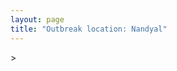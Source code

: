```yaml
---
layout: page
title: "Outbreak location: Nandyal"
---
```

<div id="mapid">
<script src="https://buda-magenta.github.io/hazard_map/load_map.js"></script>
><script>
var marker_outbreak = L.marker([15.475377, 78.478558],{"autoPan": true}).addTo(map); marker_outbreak.bindTooltip("Nandyal").openTooltip();

var circle_1 = L.circle([15.830925, 78.042537], {"pane": "markerPane", "color": "red", "fill": true, "fillOpacity": 0.2, "fillRule": "evenodd", "lineCap": "round", "lineJoin": "round", "opacity": 1.0, "radius": 367592, "stroke": true, "weight": 2}).addTo(map);
circle_1.bindTooltip("Kurnool<br>rank: 1<br>hazard index: 0.091898")

var circle_2 = L.circle([16.291519, 80.454159], {"pane": "markerPane", "color": "red", "fill": true, "fillOpacity": 0.2, "fillRule": "evenodd", "lineCap": "round", "lineJoin": "round", "opacity": 1.0, "radius": 283898, "stroke": true, "weight": 2}).addTo(map);
circle_2.bindTooltip("Guntur<br>rank: 2<br>hazard index: 0.070975")

var circle_3 = L.circle([15.143395, 76.919388], {"pane": "markerPane", "color": "red", "fill": true, "fillOpacity": 0.2, "fillRule": "evenodd", "lineCap": "round", "lineJoin": "round", "opacity": 1.0, "radius": 111715, "stroke": true, "weight": 2}).addTo(map);
circle_3.bindTooltip("Bellary<br>rank: 3<br>hazard index: 0.027929")

var circle_4 = L.circle([14.449372, 79.987376], {"pane": "markerPane", "color": "red", "fill": true, "fillOpacity": 0.2, "fillRule": "evenodd", "lineCap": "round", "lineJoin": "round", "opacity": 1.0, "radius": 82470, "stroke": true, "weight": 2}).addTo(map);
circle_4.bindTooltip("Nellore<br>rank: 4<br>hazard index: 0.020618")

var circle_5 = L.circle([14.654623, 77.556260], {"pane": "markerPane", "color": "red", "fill": true, "fillOpacity": 0.2, "fillRule": "evenodd", "lineCap": "round", "lineJoin": "round", "opacity": 1.0, "radius": 73492, "stroke": true, "weight": 2}).addTo(map);
circle_5.bindTooltip("Anantapur<br>rank: 5<br>hazard index: 0.018373")

var circle_6 = L.circle([16.508759, 80.618510], {"pane": "markerPane", "color": "red", "fill": true, "fillOpacity": 0.2, "fillRule": "evenodd", "lineCap": "round", "lineJoin": "round", "opacity": 1.0, "radius": 64157, "stroke": true, "weight": 2}).addTo(map);
circle_6.bindTooltip("Vijayawada<br>rank: 6<br>hazard index: 0.016039")

var circle_7 = L.circle([16.238924, 80.047288], {"pane": "markerPane", "color": "red", "fill": true, "fillOpacity": 0.2, "fillRule": "evenodd", "lineCap": "round", "lineJoin": "round", "opacity": 1.0, "radius": 63808, "stroke": true, "weight": 2}).addTo(map);
circle_7.bindTooltip("Narasaraopet<br>rank: 7<br>hazard index: 0.015952")

var circle_8 = L.circle([14.475294, 78.821686], {"pane": "markerPane", "color": "red", "fill": true, "fillOpacity": 0.2, "fillRule": "evenodd", "lineCap": "round", "lineJoin": "round", "opacity": 1.0, "radius": 55794, "stroke": true, "weight": 2}).addTo(map);
circle_8.bindTooltip("Kadapa<br>rank: 8<br>hazard index: 0.013949")

var circle_9 = L.circle([17.388786, 78.461065], {"pane": "markerPane", "color": "red", "fill": true, "fillOpacity": 0.2, "fillRule": "evenodd", "lineCap": "round", "lineJoin": "round", "opacity": 1.0, "radius": 55337, "stroke": true, "weight": 2}).addTo(map);
circle_9.bindTooltip("Hyderabad<br>rank: 9<br>hazard index: 0.013834")

var circle_10 = L.circle([16.094950, 80.165878], {"pane": "markerPane", "color": "red", "fill": true, "fillOpacity": 0.2, "fillRule": "evenodd", "lineCap": "round", "lineJoin": "round", "opacity": 1.0, "radius": 52713, "stroke": true, "weight": 2}).addTo(map);
circle_10.bindTooltip("Chilakaluripet<br>rank: 10<br>hazard index: 0.013178")

var circle_11 = L.circle([14.752266, 78.548552], {"pane": "markerPane", "color": "red", "fill": true, "fillOpacity": 0.2, "fillRule": "evenodd", "lineCap": "round", "lineJoin": "round", "opacity": 1.0, "radius": 42125, "stroke": true, "weight": 2}).addTo(map);
circle_11.bindTooltip("Proddatur<br>rank: 11<br>hazard index: 0.010531")

var circle_12 = L.circle([16.083333, 77.166667], {"pane": "markerPane", "color": "red", "fill": true, "fillOpacity": 0.2, "fillRule": "evenodd", "lineCap": "round", "lineJoin": "round", "opacity": 1.0, "radius": 37942, "stroke": true, "weight": 2}).addTo(map);
circle_12.bindTooltip("Raichur<br>rank: 12<br>hazard index: 0.009486")

var circle_13 = L.circle([15.507554, 80.060800], {"pane": "markerPane", "color": "red", "fill": true, "fillOpacity": 0.2, "fillRule": "evenodd", "lineCap": "round", "lineJoin": "round", "opacity": 1.0, "radius": 33106, "stroke": true, "weight": 2}).addTo(map);
circle_13.bindTooltip("Ongole<br>rank: 13<br>hazard index: 0.008277")

var circle_14 = L.circle([15.119651, 77.455290], {"pane": "markerPane", "color": "red", "fill": true, "fillOpacity": 0.2, "fillRule": "evenodd", "lineCap": "round", "lineJoin": "round", "opacity": 1.0, "radius": 31876, "stroke": true, "weight": 2}).addTo(map);
circle_14.bindTooltip("Guntakal<br>rank: 14<br>hazard index: 0.007969")

var circle_15 = L.circle([16.237773, 80.646422], {"pane": "markerPane", "color": "red", "fill": true, "fillOpacity": 0.2, "fillRule": "evenodd", "lineCap": "round", "lineJoin": "round", "opacity": 1.0, "radius": 28354, "stroke": true, "weight": 2}).addTo(map);
circle_15.bindTooltip("Tenali<br>rank: 15<br>hazard index: 0.007089")

var circle_16 = L.circle([14.906956, 78.009707], {"pane": "markerPane", "color": "red", "fill": true, "fillOpacity": 0.2, "fillRule": "evenodd", "lineCap": "round", "lineJoin": "round", "opacity": 1.0, "radius": 25740, "stroke": true, "weight": 2}).addTo(map);
circle_16.bindTooltip("Tadipatri<br>rank: 16<br>hazard index: 0.006435")

var circle_17 = L.circle([15.631900, 77.275900], {"pane": "markerPane", "color": "red", "fill": true, "fillOpacity": 0.2, "fillRule": "evenodd", "lineCap": "round", "lineJoin": "round", "opacity": 1.0, "radius": 24386, "stroke": true, "weight": 2}).addTo(map);
circle_17.bindTooltip("Adoni<br>rank: 17<br>hazard index: 0.006097")

var circle_18 = L.circle([15.266493, 76.387230], {"pane": "markerPane", "color": "red", "fill": true, "fillOpacity": 0.2, "fillRule": "evenodd", "lineCap": "round", "lineJoin": "round", "opacity": 1.0, "radius": 22571, "stroke": true, "weight": 2}).addTo(map);
circle_18.bindTooltip("Hospet<br>rank: 18<br>hazard index: 0.005643")

var circle_19 = L.circle([14.422347, 77.720069], {"pane": "markerPane", "color": "red", "fill": true, "fillOpacity": 0.2, "fillRule": "evenodd", "lineCap": "round", "lineJoin": "round", "opacity": 1.0, "radius": 19075, "stroke": true, "weight": 2}).addTo(map);
circle_19.bindTooltip("Dharmavaram<br>rank: 19<br>hazard index: 0.004769")

var circle_20 = L.circle([15.426365, 75.630079], {"pane": "markerPane", "color": "red", "fill": true, "fillOpacity": 0.2, "fillRule": "evenodd", "lineCap": "round", "lineJoin": "round", "opacity": 1.0, "radius": 18920, "stroke": true, "weight": 2}).addTo(map);
circle_20.bindTooltip("Gadag<br>rank: 20<br>hazard index: 0.004730")

var circle_21 = L.circle([12.979120, 77.591300], {"pane": "markerPane", "color": "red", "fill": true, "fillOpacity": 0.2, "fillRule": "evenodd", "lineCap": "round", "lineJoin": "round", "opacity": 1.0, "radius": 13248, "stroke": true, "weight": 2}).addTo(map);
circle_21.bindTooltip("Bangalore<br>rank: 21<br>hazard index: 0.003312")

var circle_22 = L.circle([16.743454, 77.992319], {"pane": "markerPane", "color": "red", "fill": true, "fillOpacity": 0.2, "fillRule": "evenodd", "lineCap": "round", "lineJoin": "round", "opacity": 1.0, "radius": 9296, "stroke": true, "weight": 2}).addTo(map);
circle_22.bindTooltip("Mahbubnagar<br>rank: 22<br>hazard index: 0.002324")

var circle_23 = L.circle([15.351838, 75.137985], {"pane": "markerPane", "color": "red", "fill": true, "fillOpacity": 0.2, "fillRule": "evenodd", "lineCap": "round", "lineJoin": "round", "opacity": 1.0, "radius": 6666, "stroke": true, "weight": 2}).addTo(map);
circle_23.bindTooltip("Hubli<br>rank: 23<br>hazard index: 0.001667")

var circle_24 = L.circle([16.857964, 79.217494], {"pane": "markerPane", "color": "red", "fill": true, "fillOpacity": 0.2, "fillRule": "evenodd", "lineCap": "round", "lineJoin": "round", "opacity": 1.0, "radius": 6014, "stroke": true, "weight": 2}).addTo(map);
circle_24.bindTooltip("Nalgonda<br>rank: 24<br>hazard index: 0.001504")

var circle_25 = L.circle([13.631637, 79.423171], {"pane": "markerPane", "color": "red", "fill": true, "fillOpacity": 0.2, "fillRule": "evenodd", "lineCap": "round", "lineJoin": "round", "opacity": 1.0, "radius": 5887, "stroke": true, "weight": 2}).addTo(map);
circle_25.bindTooltip("Tirupati<br>rank: 25<br>hazard index: 0.001472")

var circle_26 = L.circle([13.083694, 80.270186], {"pane": "markerPane", "color": "red", "fill": true, "fillOpacity": 0.2, "fillRule": "evenodd", "lineCap": "round", "lineJoin": "round", "opacity": 1.0, "radius": 5369, "stroke": true, "weight": 2}).addTo(map);
circle_26.bindTooltip("Chennai<br>rank: 26<br>hazard index: 0.001342")

var circle_27 = L.circle([17.723128, 83.301284], {"pane": "markerPane", "color": "red", "fill": true, "fillOpacity": 0.2, "fillRule": "evenodd", "lineCap": "round", "lineJoin": "round", "opacity": 1.0, "radius": 4814, "stroke": true, "weight": 2}).addTo(map);
circle_27.bindTooltip("Visakhapatnam<br>rank: 27<br>hazard index: 0.001204")

var circle_28 = L.circle([16.870988, 79.561398], {"pane": "markerPane", "color": "red", "fill": true, "fillOpacity": 0.2, "fillRule": "evenodd", "lineCap": "round", "lineJoin": "round", "opacity": 1.0, "radius": 4621, "stroke": true, "weight": 2}).addTo(map);
circle_28.bindTooltip("Miryalaguda<br>rank: 28<br>hazard index: 0.001155")

var circle_29 = L.circle([16.432998, 80.993715], {"pane": "markerPane", "color": "red", "fill": true, "fillOpacity": 0.2, "fillRule": "evenodd", "lineCap": "round", "lineJoin": "round", "opacity": 1.0, "radius": 3625, "stroke": true, "weight": 2}).addTo(map);
circle_29.bindTooltip("Gudivada<br>rank: 29<br>hazard index: 0.000906")

var circle_30 = L.circle([16.181939, 81.135130], {"pane": "markerPane", "color": "red", "fill": true, "fillOpacity": 0.2, "fillRule": "evenodd", "lineCap": "round", "lineJoin": "round", "opacity": 1.0, "radius": 2693, "stroke": true, "weight": 2}).addTo(map);
circle_30.bindTooltip("Machilipatnam<br>rank: 30<br>hazard index: 0.000673")

var circle_31 = L.circle([17.005045, 81.780473], {"pane": "markerPane", "color": "red", "fill": true, "fillOpacity": 0.2, "fillRule": "evenodd", "lineCap": "round", "lineJoin": "round", "opacity": 1.0, "radius": 2500, "stroke": true, "weight": 2}).addTo(map);
circle_31.bindTooltip("Rajahmundry<br>rank: 31<br>hazard index: 0.000625")

var circle_32 = L.circle([14.226644, 76.400512], {"pane": "markerPane", "color": "red", "fill": true, "fillOpacity": 0.2, "fillRule": "evenodd", "lineCap": "round", "lineJoin": "round", "opacity": 1.0, "radius": 2283, "stroke": true, "weight": 2}).addTo(map);
circle_32.bindTooltip("Chitradurga<br>rank: 32<br>hazard index: 0.000571")

var circle_33 = L.circle([13.826383, 77.493772], {"pane": "markerPane", "color": "red", "fill": true, "fillOpacity": 0.2, "fillRule": "evenodd", "lineCap": "round", "lineJoin": "round", "opacity": 1.0, "radius": 2246, "stroke": true, "weight": 2}).addTo(map);
circle_33.bindTooltip("Hindupur<br>rank: 33<br>hazard index: 0.000562")

var circle_34 = L.circle([16.542769, 81.527344], {"pane": "markerPane", "color": "red", "fill": true, "fillOpacity": 0.2, "fillRule": "evenodd", "lineCap": "round", "lineJoin": "round", "opacity": 1.0, "radius": 2241, "stroke": true, "weight": 2}).addTo(map);
circle_34.bindTooltip("Bhimavaram<br>rank: 34<br>hazard index: 0.000560")

var circle_35 = L.circle([17.849907, 75.276320], {"pane": "markerPane", "color": "red", "fill": true, "fillOpacity": 0.2, "fillRule": "evenodd", "lineCap": "round", "lineJoin": "round", "opacity": 1.0, "radius": 1952, "stroke": true, "weight": 2}).addTo(map);
circle_35.bindTooltip("Solapur<br>rank: 35<br>hazard index: 0.000488")

var circle_36 = L.circle([16.676135, 81.170868], {"pane": "markerPane", "color": "red", "fill": true, "fillOpacity": 0.2, "fillRule": "evenodd", "lineCap": "round", "lineJoin": "round", "opacity": 1.0, "radius": 1803, "stroke": true, "weight": 2}).addTo(map);
circle_36.bindTooltip("Eluru<br>rank: 36<br>hazard index: 0.000451")

var circle_37 = L.circle([20.266777, 85.843559], {"pane": "markerPane", "color": "red", "fill": true, "fillOpacity": 0.2, "fillRule": "evenodd", "lineCap": "round", "lineJoin": "round", "opacity": 1.0, "radius": 1723, "stroke": true, "weight": 2}).addTo(map);
circle_37.bindTooltip("Bhubaneswar<br>rank: 37<br>hazard index: 0.000431")

var circle_38 = L.circle([22.541418, 88.357691], {"pane": "markerPane", "color": "red", "fill": true, "fillOpacity": 0.2, "fillRule": "evenodd", "lineCap": "round", "lineJoin": "round", "opacity": 1.0, "radius": 1471, "stroke": true, "weight": 2}).addTo(map);
circle_38.bindTooltip("Kolkata<br>rank: 38<br>hazard index: 0.000368")

var circle_39 = L.circle([14.466127, 75.920636], {"pane": "markerPane", "color": "red", "fill": true, "fillOpacity": 0.2, "fillRule": "evenodd", "lineCap": "round", "lineJoin": "round", "opacity": 1.0, "radius": 1296, "stroke": true, "weight": 2}).addTo(map);
circle_39.bindTooltip("Davanagere<br>rank: 39<br>hazard index: 0.000324")

var circle_40 = L.circle([15.431506, 76.532774], {"pane": "markerPane", "color": "red", "fill": true, "fillOpacity": 0.2, "fillRule": "evenodd", "lineCap": "round", "lineJoin": "round", "opacity": 1.0, "radius": 1294, "stroke": true, "weight": 2}).addTo(map);
circle_40.bindTooltip("Gangawati<br>rank: 40<br>hazard index: 0.000324")

var circle_41 = L.circle([17.980609, 79.598212], {"pane": "markerPane", "color": "red", "fill": true, "fillOpacity": 0.2, "fillRule": "evenodd", "lineCap": "round", "lineJoin": "round", "opacity": 1.0, "radius": 1208, "stroke": true, "weight": 2}).addTo(map);
circle_41.bindTooltip("Warangal<br>rank: 41<br>hazard index: 0.000302")

var circle_42 = L.circle([13.932609, 75.574978], {"pane": "markerPane", "color": "red", "fill": true, "fillOpacity": 0.2, "fillRule": "evenodd", "lineCap": "round", "lineJoin": "round", "opacity": 1.0, "radius": 1193, "stroke": true, "weight": 2}).addTo(map);
circle_42.bindTooltip("Shimoga<br>rank: 42<br>hazard index: 0.000298")

var circle_43 = L.circle([19.075990, 72.877393], {"pane": "markerPane", "color": "red", "fill": true, "fillOpacity": 0.2, "fillRule": "evenodd", "lineCap": "round", "lineJoin": "round", "opacity": 1.0, "radius": 1110, "stroke": true, "weight": 2}).addTo(map);
circle_43.bindTooltip("Mumbai<br>rank: 43<br>hazard index: 0.000278")

var circle_44 = L.circle([17.166667, 77.083333], {"pane": "markerPane", "color": "red", "fill": true, "fillOpacity": 0.2, "fillRule": "evenodd", "lineCap": "round", "lineJoin": "round", "opacity": 1.0, "radius": 1066, "stroke": true, "weight": 2}).addTo(map);
circle_44.bindTooltip("Gulbarga<br>rank: 44<br>hazard index: 0.000267")

var circle_45 = L.circle([13.573260, 78.479146], {"pane": "markerPane", "color": "red", "fill": true, "fillOpacity": 0.2, "fillRule": "evenodd", "lineCap": "round", "lineJoin": "round", "opacity": 1.0, "radius": 958, "stroke": true, "weight": 2}).addTo(map);
circle_45.bindTooltip("Madanapalle<br>rank: 45<br>hazard index: 0.000240")

var circle_46 = L.circle([28.651718, 77.221939], {"pane": "markerPane", "color": "red", "fill": true, "fillOpacity": 0.2, "fillRule": "evenodd", "lineCap": "round", "lineJoin": "round", "opacity": 1.0, "radius": 957, "stroke": true, "weight": 2}).addTo(map);
circle_46.bindTooltip("Delhi<br>rank: 46<br>hazard index: 0.000239")

var circle_47 = L.circle([26.055318, 82.993139], {"pane": "markerPane", "color": "red", "fill": true, "fillOpacity": 0.2, "fillRule": "evenodd", "lineCap": "round", "lineJoin": "round", "opacity": 1.0, "radius": 926, "stroke": true, "weight": 2}).addTo(map);
circle_47.bindTooltip("Nizamabad<br>rank: 47<br>hazard index: 0.000232")

var circle_48 = L.circle([16.876586, 81.545145], {"pane": "markerPane", "color": "red", "fill": true, "fillOpacity": 0.2, "fillRule": "evenodd", "lineCap": "round", "lineJoin": "round", "opacity": 1.0, "radius": 845, "stroke": true, "weight": 2}).addTo(map);
circle_48.bindTooltip("Tadepalligudem<br>rank: 48<br>hazard index: 0.000211")

var circle_49 = L.circle([17.910400, 77.519900], {"pane": "markerPane", "color": "red", "fill": true, "fillOpacity": 0.2, "fillRule": "evenodd", "lineCap": "round", "lineJoin": "round", "opacity": 1.0, "radius": 758, "stroke": true, "weight": 2}).addTo(map);
circle_49.bindTooltip("Bidar<br>rank: 49<br>hazard index: 0.000190")

var circle_50 = L.circle([15.398403, 73.812918], {"pane": "markerPane", "color": "red", "fill": true, "fillOpacity": 0.2, "fillRule": "evenodd", "lineCap": "round", "lineJoin": "round", "opacity": 1.0, "radius": 706, "stroke": true, "weight": 2}).addTo(map);
circle_50.bindTooltip("Vasco Da Gama<br>rank: 50<br>hazard index: 0.000177")

var circle_51 = L.circle([18.761516, 79.478785], {"pane": "markerPane", "color": "red", "fill": true, "fillOpacity": 0.2, "fillRule": "evenodd", "lineCap": "round", "lineJoin": "round", "opacity": 1.0, "radius": 671, "stroke": true, "weight": 2}).addTo(map);
circle_51.bindTooltip("Ramagundam<br>rank: 51<br>hazard index: 0.000168")

var circle_52 = L.circle([12.305183, 76.655361], {"pane": "markerPane", "color": "red", "fill": true, "fillOpacity": 0.2, "fillRule": "evenodd", "lineCap": "round", "lineJoin": "round", "opacity": 1.0, "radius": 622, "stroke": true, "weight": 2}).addTo(map);
circle_52.bindTooltip("Mysore<br>rank: 52<br>hazard index: 0.000156")

var circle_53 = L.circle([16.943738, 82.235061], {"pane": "markerPane", "color": "red", "fill": true, "fillOpacity": 0.2, "fillRule": "evenodd", "lineCap": "round", "lineJoin": "round", "opacity": 1.0, "radius": 602, "stroke": true, "weight": 2}).addTo(map);
circle_53.bindTooltip("Kakinada<br>rank: 53<br>hazard index: 0.000151")

var circle_54 = L.circle([18.793568, 80.815939], {"pane": "markerPane", "color": "red", "fill": true, "fillOpacity": 0.2, "fillRule": "evenodd", "lineCap": "round", "lineJoin": "round", "opacity": 1.0, "radius": 559, "stroke": true, "weight": 2}).addTo(map);
circle_54.bindTooltip("Bijapur<br>rank: 54<br>hazard index: 0.000140")

var circle_55 = L.circle([13.160105, 79.155551], {"pane": "markerPane", "color": "red", "fill": true, "fillOpacity": 0.2, "fillRule": "evenodd", "lineCap": "round", "lineJoin": "round", "opacity": 1.0, "radius": 530, "stroke": true, "weight": 2}).addTo(map);
circle_55.bindTooltip("Chittoor<br>rank: 55<br>hazard index: 0.000133")

var circle_56 = L.circle([18.112082, 83.405220], {"pane": "markerPane", "color": "red", "fill": true, "fillOpacity": 0.2, "fillRule": "evenodd", "lineCap": "round", "lineJoin": "round", "opacity": 1.0, "radius": 518, "stroke": true, "weight": 2}).addTo(map);
circle_56.bindTooltip("Vizianagaram<br>rank: 56<br>hazard index: 0.000130")

var circle_57 = L.circle([13.125476, 80.094090], {"pane": "markerPane", "color": "red", "fill": true, "fillOpacity": 0.2, "fillRule": "evenodd", "lineCap": "round", "lineJoin": "round", "opacity": 1.0, "radius": 501, "stroke": true, "weight": 2}).addTo(map);
circle_57.bindTooltip("Avadi<br>rank: 57<br>hazard index: 0.000125")

var circle_58 = L.circle([19.169335, 77.311013], {"pane": "markerPane", "color": "red", "fill": true, "fillOpacity": 0.2, "fillRule": "evenodd", "lineCap": "round", "lineJoin": "round", "opacity": 1.0, "radius": 469, "stroke": true, "weight": 2}).addTo(map);
circle_58.bindTooltip("Nanded Waghala<br>rank: 58<br>hazard index: 0.000117")

var circle_59 = L.circle([15.857267, 74.506934], {"pane": "markerPane", "color": "red", "fill": true, "fillOpacity": 0.2, "fillRule": "evenodd", "lineCap": "round", "lineJoin": "round", "opacity": 1.0, "radius": 452, "stroke": true, "weight": 2}).addTo(map);
circle_59.bindTooltip("Belgaum<br>rank: 59<br>hazard index: 0.000113")

var circle_60 = L.circle([17.500000, 80.333333], {"pane": "markerPane", "color": "red", "fill": true, "fillOpacity": 0.2, "fillRule": "evenodd", "lineCap": "round", "lineJoin": "round", "opacity": 1.0, "radius": 403, "stroke": true, "weight": 2}).addTo(map);
circle_60.bindTooltip("Khammam<br>rank: 60<br>hazard index: 0.000101")

var circle_61 = L.circle([18.521428, 73.854454], {"pane": "markerPane", "color": "red", "fill": true, "fillOpacity": 0.2, "fillRule": "evenodd", "lineCap": "round", "lineJoin": "round", "opacity": 1.0, "radius": 387, "stroke": true, "weight": 2}).addTo(map);
circle_61.bindTooltip("Pune<br>rank: 61<br>hazard index: 0.000097")

var circle_62 = L.circle([13.156387, 80.300528], {"pane": "markerPane", "color": "red", "fill": true, "fillOpacity": 0.2, "fillRule": "evenodd", "lineCap": "round", "lineJoin": "round", "opacity": 1.0, "radius": 361, "stroke": true, "weight": 2}).addTo(map);
circle_62.bindTooltip("Tiruvottiyur<br>rank: 62<br>hazard index: 0.000090")

var circle_63 = L.circle([18.434644, 79.132265], {"pane": "markerPane", "color": "red", "fill": true, "fillOpacity": 0.2, "fillRule": "evenodd", "lineCap": "round", "lineJoin": "round", "opacity": 1.0, "radius": 350, "stroke": true, "weight": 2}).addTo(map);
circle_63.bindTooltip("Karimnagar<br>rank: 63<br>hazard index: 0.000088")

var circle_64 = L.circle([14.625888, 75.635724], {"pane": "markerPane", "color": "red", "fill": true, "fillOpacity": 0.2, "fillRule": "evenodd", "lineCap": "round", "lineJoin": "round", "opacity": 1.0, "radius": 342, "stroke": true, "weight": 2}).addTo(map);
circle_64.bindTooltip("Ranibennur<br>rank: 64<br>hazard index: 0.000086")

var circle_65 = L.circle([13.340077, 77.100621], {"pane": "markerPane", "color": "red", "fill": true, "fillOpacity": 0.2, "fillRule": "evenodd", "lineCap": "round", "lineJoin": "round", "opacity": 1.0, "radius": 338, "stroke": true, "weight": 2}).addTo(map);
circle_65.bindTooltip("Tumkur<br>rank: 65<br>hazard index: 0.000085")

var circle_66 = L.circle([12.989816, 80.100987], {"pane": "markerPane", "color": "red", "fill": true, "fillOpacity": 0.2, "fillRule": "evenodd", "lineCap": "round", "lineJoin": "round", "opacity": 1.0, "radius": 305, "stroke": true, "weight": 2}).addTo(map);
circle_66.bindTooltip("Pallavaram<br>rank: 66<br>hazard index: 0.000076")

var circle_67 = L.circle([12.869810, 74.843008], {"pane": "markerPane", "color": "red", "fill": true, "fillOpacity": 0.2, "fillRule": "evenodd", "lineCap": "round", "lineJoin": "round", "opacity": 1.0, "radius": 292, "stroke": true, "weight": 2}).addTo(map);
circle_67.bindTooltip("Mangalore<br>rank: 67<br>hazard index: 0.000073")

var circle_68 = L.circle([18.320022, 83.916077], {"pane": "markerPane", "color": "red", "fill": true, "fillOpacity": 0.2, "fillRule": "evenodd", "lineCap": "round", "lineJoin": "round", "opacity": 1.0, "radius": 276, "stroke": true, "weight": 2}).addTo(map);
circle_68.bindTooltip("Srikakulam<br>rank: 68<br>hazard index: 0.000069")

var circle_69 = L.circle([16.850253, 74.594888], {"pane": "markerPane", "color": "red", "fill": true, "fillOpacity": 0.2, "fillRule": "evenodd", "lineCap": "round", "lineJoin": "round", "opacity": 1.0, "radius": 271, "stroke": true, "weight": 2}).addTo(map);
circle_69.bindTooltip("Sangli<br>rank: 69<br>hazard index: 0.000068")

var circle_70 = L.circle([19.290314, 76.602903], {"pane": "markerPane", "color": "red", "fill": true, "fillOpacity": 0.2, "fillRule": "evenodd", "lineCap": "round", "lineJoin": "round", "opacity": 1.0, "radius": 257, "stroke": true, "weight": 2}).addTo(map);
circle_70.bindTooltip("Parbhani<br>rank: 70<br>hazard index: 0.000064")

var circle_71 = L.circle([12.929903, 80.111823], {"pane": "markerPane", "color": "red", "fill": true, "fillOpacity": 0.2, "fillRule": "evenodd", "lineCap": "round", "lineJoin": "round", "opacity": 1.0, "radius": 243, "stroke": true, "weight": 2}).addTo(map);
circle_71.bindTooltip("Tambaram<br>rank: 71<br>hazard index: 0.000061")

var circle_72 = L.circle([23.021624, 72.579707], {"pane": "markerPane", "color": "red", "fill": true, "fillOpacity": 0.2, "fillRule": "evenodd", "lineCap": "round", "lineJoin": "round", "opacity": 1.0, "radius": 223, "stroke": true, "weight": 2}).addTo(map);
circle_72.bindTooltip("Ahmedabad<br>rank: 72<br>hazard index: 0.000056")

var circle_73 = L.circle([11.001812, 76.962842], {"pane": "markerPane", "color": "red", "fill": true, "fillOpacity": 0.2, "fillRule": "evenodd", "lineCap": "round", "lineJoin": "round", "opacity": 1.0, "radius": 222, "stroke": true, "weight": 2}).addTo(map);
circle_73.bindTooltip("Coimbatore<br>rank: 73<br>hazard index: 0.000056")

var circle_74 = L.circle([12.836393, 79.705330], {"pane": "markerPane", "color": "red", "fill": true, "fillOpacity": 0.2, "fillRule": "evenodd", "lineCap": "round", "lineJoin": "round", "opacity": 1.0, "radius": 222, "stroke": true, "weight": 2}).addTo(map);
circle_74.bindTooltip("Kanchipuram<br>rank: 74<br>hazard index: 0.000056")

var circle_75 = L.circle([11.664300, 78.146000], {"pane": "markerPane", "color": "red", "fill": true, "fillOpacity": 0.2, "fillRule": "evenodd", "lineCap": "round", "lineJoin": "round", "opacity": 1.0, "radius": 219, "stroke": true, "weight": 2}).addTo(map);
circle_75.bindTooltip("Salem<br>rank: 75<br>hazard index: 0.000055")

var circle_76 = L.circle([16.185317, 75.696792], {"pane": "markerPane", "color": "red", "fill": true, "fillOpacity": 0.2, "fillRule": "evenodd", "lineCap": "round", "lineJoin": "round", "opacity": 1.0, "radius": 218, "stroke": true, "weight": 2}).addTo(map);
circle_76.bindTooltip("Bagalkot<br>rank: 76<br>hazard index: 0.000055")

var circle_77 = L.circle([19.807608, 85.825254], {"pane": "markerPane", "color": "red", "fill": true, "fillOpacity": 0.2, "fillRule": "evenodd", "lineCap": "round", "lineJoin": "round", "opacity": 1.0, "radius": 198, "stroke": true, "weight": 2}).addTo(map);
circle_77.bindTooltip("Puri<br>rank: 77<br>hazard index: 0.000050")

var circle_78 = L.circle([16.702841, 74.240533], {"pane": "markerPane", "color": "red", "fill": true, "fillOpacity": 0.2, "fillRule": "evenodd", "lineCap": "round", "lineJoin": "round", "opacity": 1.0, "radius": 188, "stroke": true, "weight": 2}).addTo(map);
circle_78.bindTooltip("Kolhapur<br>rank: 78<br>hazard index: 0.000047")

var circle_79 = L.circle([9.926115, 78.114098], {"pane": "markerPane", "color": "red", "fill": true, "fillOpacity": 0.2, "fillRule": "evenodd", "lineCap": "round", "lineJoin": "round", "opacity": 1.0, "radius": 173, "stroke": true, "weight": 2}).addTo(map);
circle_79.bindTooltip("Madurai<br>rank: 79<br>hazard index: 0.000043")

var circle_80 = L.circle([12.955100, 78.269900], {"pane": "markerPane", "color": "red", "fill": true, "fillOpacity": 0.2, "fillRule": "evenodd", "lineCap": "round", "lineJoin": "round", "opacity": 1.0, "radius": 168, "stroke": true, "weight": 2}).addTo(map);
circle_80.bindTooltip("Robertson Pet<br>rank: 80<br>hazard index: 0.000042")

var circle_81 = L.circle([21.149813, 79.082056], {"pane": "markerPane", "color": "red", "fill": true, "fillOpacity": 0.2, "fillRule": "evenodd", "lineCap": "round", "lineJoin": "round", "opacity": 1.0, "radius": 167, "stroke": true, "weight": 2}).addTo(map);
circle_81.bindTooltip("Nagpur<br>rank: 81<br>hazard index: 0.000042")

var circle_82 = L.circle([19.918233, 75.868625], {"pane": "markerPane", "color": "red", "fill": true, "fillOpacity": 0.2, "fillRule": "evenodd", "lineCap": "round", "lineJoin": "round", "opacity": 1.0, "radius": 163, "stroke": true, "weight": 2}).addTo(map);
circle_82.bindTooltip("Jalna<br>rank: 82<br>hazard index: 0.000041")

var circle_83 = L.circle([26.915458, 75.818982], {"pane": "markerPane", "color": "red", "fill": true, "fillOpacity": 0.2, "fillRule": "evenodd", "lineCap": "round", "lineJoin": "round", "opacity": 1.0, "radius": 162, "stroke": true, "weight": 2}).addTo(map);
circle_83.bindTooltip("Jaipur<br>rank: 83<br>hazard index: 0.000041")

var circle_84 = L.circle([9.931308, 76.267414], {"pane": "markerPane", "color": "red", "fill": true, "fillOpacity": 0.2, "fillRule": "evenodd", "lineCap": "round", "lineJoin": "round", "opacity": 1.0, "radius": 157, "stroke": true, "weight": 2}).addTo(map);
circle_84.bindTooltip("Kochi<br>rank: 84<br>hazard index: 0.000039")

var circle_85 = L.circle([18.437436, 77.110521], {"pane": "markerPane", "color": "red", "fill": true, "fillOpacity": 0.2, "fillRule": "evenodd", "lineCap": "round", "lineJoin": "round", "opacity": 1.0, "radius": 156, "stroke": true, "weight": 2}).addTo(map);
circle_85.bindTooltip("Udgir<br>rank: 85<br>hazard index: 0.000039")

var circle_86 = L.circle([20.843512, 75.525927], {"pane": "markerPane", "color": "red", "fill": true, "fillOpacity": 0.2, "fillRule": "evenodd", "lineCap": "round", "lineJoin": "round", "opacity": 1.0, "radius": 149, "stroke": true, "weight": 2}).addTo(map);
circle_86.bindTooltip("Jalgaon<br>rank: 86<br>hazard index: 0.000037")

var circle_87 = L.circle([20.468600, 85.879200], {"pane": "markerPane", "color": "red", "fill": true, "fillOpacity": 0.2, "fillRule": "evenodd", "lineCap": "round", "lineJoin": "round", "opacity": 1.0, "radius": 148, "stroke": true, "weight": 2}).addTo(map);
circle_87.bindTooltip("Cuttack<br>rank: 87<br>hazard index: 0.000037")

var circle_88 = L.circle([12.794811, 79.000641], {"pane": "markerPane", "color": "red", "fill": true, "fillOpacity": 0.2, "fillRule": "evenodd", "lineCap": "round", "lineJoin": "round", "opacity": 1.0, "radius": 144, "stroke": true, "weight": 2}).addTo(map);
circle_88.bindTooltip("Vellore<br>rank: 88<br>hazard index: 0.000036")

var circle_89 = L.circle([10.804973, 78.687030], {"pane": "markerPane", "color": "red", "fill": true, "fillOpacity": 0.2, "fillRule": "evenodd", "lineCap": "round", "lineJoin": "round", "opacity": 1.0, "radius": 133, "stroke": true, "weight": 2}).addTo(map);
circle_89.bindTooltip("Tiruchirappalli<br>rank: 89<br>hazard index: 0.000033")

var circle_90 = L.circle([13.137000, 78.133961], {"pane": "markerPane", "color": "red", "fill": true, "fillOpacity": 0.2, "fillRule": "evenodd", "lineCap": "round", "lineJoin": "round", "opacity": 1.0, "radius": 133, "stroke": true, "weight": 2}).addTo(map);
circle_90.bindTooltip("Kolar<br>rank: 90<br>hazard index: 0.000033")

var circle_91 = L.circle([25.335649, 83.007629], {"pane": "markerPane", "color": "red", "fill": true, "fillOpacity": 0.2, "fillRule": "evenodd", "lineCap": "round", "lineJoin": "round", "opacity": 1.0, "radius": 126, "stroke": true, "weight": 2}).addTo(map);
circle_91.bindTooltip("Varanasi<br>rank: 91<br>hazard index: 0.000032")

var circle_92 = L.circle([18.351469, 76.755121], {"pane": "markerPane", "color": "red", "fill": true, "fillOpacity": 0.2, "fillRule": "evenodd", "lineCap": "round", "lineJoin": "round", "opacity": 1.0, "radius": 126, "stroke": true, "weight": 2}).addTo(map);
circle_92.bindTooltip("Latur<br>rank: 92<br>hazard index: 0.000032")

var circle_93 = L.circle([21.237947, 81.633683], {"pane": "markerPane", "color": "red", "fill": true, "fillOpacity": 0.2, "fillRule": "evenodd", "lineCap": "round", "lineJoin": "round", "opacity": 1.0, "radius": 123, "stroke": true, "weight": 2}).addTo(map);
circle_93.bindTooltip("Raipur<br>rank: 93<br>hazard index: 0.000031")

var circle_94 = L.circle([12.732884, 77.830948], {"pane": "markerPane", "color": "red", "fill": true, "fillOpacity": 0.2, "fillRule": "evenodd", "lineCap": "round", "lineJoin": "round", "opacity": 1.0, "radius": 113, "stroke": true, "weight": 2}).addTo(map);
circle_94.bindTooltip("Hosur<br>rank: 94<br>hazard index: 0.000028")

var circle_95 = L.circle([26.838100, 80.934600], {"pane": "markerPane", "color": "red", "fill": true, "fillOpacity": 0.2, "fillRule": "evenodd", "lineCap": "round", "lineJoin": "round", "opacity": 1.0, "radius": 98, "stroke": true, "weight": 2}).addTo(map);
circle_95.bindTooltip("Lucknow<br>rank: 95<br>hazard index: 0.000025")

var circle_96 = L.circle([12.227213, 79.070156], {"pane": "markerPane", "color": "red", "fill": true, "fillOpacity": 0.2, "fillRule": "evenodd", "lineCap": "round", "lineJoin": "round", "opacity": 1.0, "radius": 97, "stroke": true, "weight": 2}).addTo(map);
circle_96.bindTooltip("Tiruvannamalai<br>rank: 96<br>hazard index: 0.000024")

var circle_97 = L.circle([25.531031, 78.652689], {"pane": "markerPane", "color": "red", "fill": true, "fillOpacity": 0.2, "fillRule": "evenodd", "lineCap": "round", "lineJoin": "round", "opacity": 1.0, "radius": 95, "stroke": true, "weight": 2}).addTo(map);
circle_97.bindTooltip("Jhansi<br>rank: 97<br>hazard index: 0.000024")

var circle_98 = L.circle([8.576971, 77.050125], {"pane": "markerPane", "color": "red", "fill": true, "fillOpacity": 0.2, "fillRule": "evenodd", "lineCap": "round", "lineJoin": "round", "opacity": 1.0, "radius": 94, "stroke": true, "weight": 2}).addTo(map);
circle_98.bindTooltip("Thiruvananthapuram<br>rank: 98<br>hazard index: 0.000024")

var circle_99 = L.circle([12.523889, 76.896196], {"pane": "markerPane", "color": "red", "fill": true, "fillOpacity": 0.2, "fillRule": "evenodd", "lineCap": "round", "lineJoin": "round", "opacity": 1.0, "radius": 92, "stroke": true, "weight": 2}).addTo(map);
circle_99.bindTooltip("Mandya<br>rank: 99<br>hazard index: 0.000023")

var circle_100 = L.circle([16.695935, 74.455575], {"pane": "markerPane", "color": "red", "fill": true, "fillOpacity": 0.2, "fillRule": "evenodd", "lineCap": "round", "lineJoin": "round", "opacity": 1.0, "radius": 92, "stroke": true, "weight": 2}).addTo(map);
circle_100.bindTooltip("Ichalkaranji<br>rank: 100<br>hazard index: 0.000023")
</script>
</div>